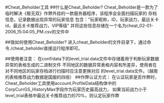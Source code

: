 #Cheat_Beholder工具
##什么是Cheat_Beholder?
    Cheat_Beholder是一款为了临时解决《极无双》作弊外挂的一款服务器程序，该程序会全面扫描玩家的
    存档信息，记录数据出现异常的玩家信息
    包含："玩家昵称，ID，玩家战力，最远关卡id，最远关卡推荐战力，VIP等级"
    并将这些信息存储在一个名为cheat_02-01-2006_15:04:05_PM.csv的文件中
    
##我如何使用Cheat_Beholder?
    进入cheat_Beholder的文件目录下，通过命令./cheat_beholder直接运行程序即可。
    
##使用者注意：
    在conf/data下的level_trial.data文件中存储着用于判断玩家数据异常的表格生成的二进制文件
    不同地区的数据异常表格内容有所差异，使用者在对不同地区的玩家存档进行扫描时应注意更换对应
    的level_trial.data文件。（越南的表格推荐战力数据是国服的四倍）
##作弊认证方式：
    在认证玩家是否作弊时，Cheat_Beholder工具使用account.ProfileData结构体中的
    CorpCurrGS_HistoryMax字段作为玩家历史最高战力，
    如果当前战力小于level_trial表格中最远关卡推荐战力的70%，则认定玩家作弊